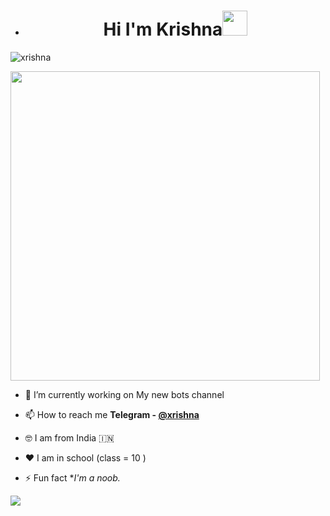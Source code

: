 - <h1 align="center">Hi I'm Krishna<img src="https://raw.githubusercontent.com/MartinHeinz/MartinHeinz/master/wave.gif"width="40px">
<p align="left"> <img src="https://komarev.com/ghpvc/?username=xrishna&label=Profile%20views&color=0e75b6&style=plastic" alt="xrishna" /> </p>
<img src="https://octocat-generator-assets.githubusercontent.com/my-octocat-1619441270751.png" width="495px">

- 🔭 I’m currently working on My new bots channel
 
- 📫 How to reach me **Telegram - [@xrishna](https://t.me/aboutxrishna)**

- 🤓 I am from India 🇮🇳 
 
- ❤️ I am in school (class = 10 )

- ⚡ Fun fact **I'm a noob.*


![](https://visitor-badge.glitch.me/badge?page_id=xrishna)
